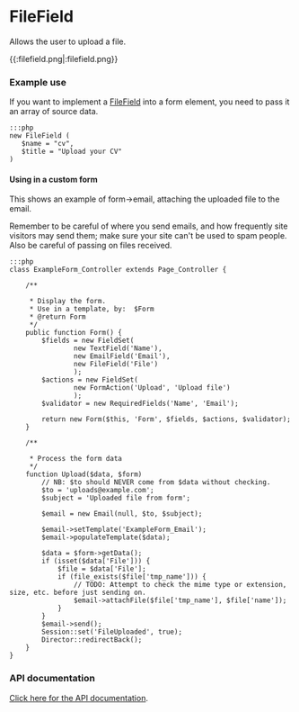 # FileField

Allows the user to upload a file.

{{:filefield.png|:filefield.png}}


### Example use

If you want to implement a [FileField](FileField) into a form element, you need to pass it an array of source data.

	:::php
	new FileField (
	   $name = "cv",
	   $title = "Upload your CV"
	)


#### Using in a custom form

This shows an example of form->email, attaching the uploaded file to the email.

Remember to be careful of where you send emails, and how frequently site visitors may send them; make sure your site
can't be used to spam people.  Also be careful of passing on files received.

	:::php
	class ExampleForm_Controller extends Page_Controller {
	
		/**

		 * Display the form.
		 * Use in a template, by:  $Form
		 * @return Form
		 */
		public function Form() {
			$fields = new FieldSet(
					new TextField('Name'),
					new EmailField('Email'),
					new FileField('File')
					);
			$actions = new FieldSet(
					new FormAction('Upload', 'Upload file')
					);
			$validator = new RequiredFields('Name', 'Email');
	
			return new Form($this, 'Form', $fields, $actions, $validator);
		}
	
		/**

		 * Process the form data
		 */
		function Upload($data, $form)
			// NB: $to should NEVER come from $data without checking.
			$to = 'uploads@example.com';
			$subject = 'Uploaded file from form';
	
			$email = new Email(null, $to, $subject);
	
			$email->setTemplate('ExampleForm_Email');
			$email->populateTemplate($data);
	
			$data = $form->getData();
			if (isset($data['File'])) {
				$file = $data['File'];
				if (file_exists($file['tmp_name'])) {
			 		// TODO: Attempt to check the mime type or extension, size, etc. before just sending on.
					$email->attachFile($file['tmp_name'], $file['name']);
				}
			}
			$email->send();
			Session::set('FileUploaded', true);
			Director::redirectBack();
		}
	}
	

 
### API documentation

[Click here for the API documentation](http://api.silverstripe.org/trunk/forms/fields-files/FileField.html). 
